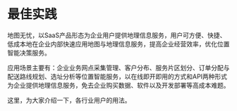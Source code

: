 # 最佳实践
地图无忧，以SaaS产品形态为企业用户提供地理信息服务，用户可方便、快捷、低成本地在企业内部快速应用地图与地理信息服务，提高企业经营效率，优化位置智能决策服务。

应用场景主要有：企业业务网点采集管理、客户分布、服务片区划分、订单分配与配送路线规划、选址分析等位置智能服务，以在线即开即用的方式和API两种形式为企业提供地理信息服务，免去企业购买数据、软件以及开发部署等高成本难题。

这里，为大家介绍一下，各行业用户的用法。
